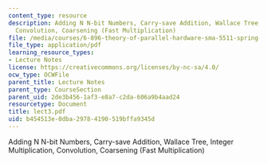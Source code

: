 ```yaml
---
content_type: resource
description: Adding N N-bit Numbers, Carry-save Addition, Wallace Tree, Integer Multiplication,
  Convolution, Coarsening (Fast Multiplication)
file: /media/courses/6-896-theory-of-parallel-hardware-sma-5511-spring-2004/b454513e0dba29784190519bffa9345d_lect3.pdf
file_type: application/pdf
learning_resource_types:
- Lecture Notes
license: https://creativecommons.org/licenses/by-nc-sa/4.0/
ocw_type: OCWFile
parent_title: Lecture Notes
parent_type: CourseSection
parent_uid: 2de3b456-1af3-e8a7-c2da-606a9b4aad24
resourcetype: Document
title: lect3.pdf
uid: b454513e-0dba-2978-4190-519bffa9345d
---
```

Adding N N-bit Numbers, Carry-save Addition, Wallace Tree, Integer Multiplication, Convolution, Coarsening (Fast Multiplication)